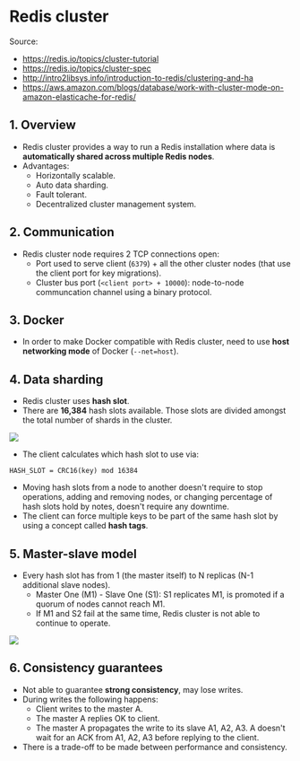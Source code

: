 # Redis cluster

Source:
- https://redis.io/topics/cluster-tutorial
- https://redis.io/topics/cluster-spec
- http://intro2libsys.info/introduction-to-redis/clustering-and-ha
- https://aws.amazon.com/blogs/database/work-with-cluster-mode-on-amazon-elasticache-for-redis/

## 1. Overview

- Redis cluster provides a way to run a Redis installation where data is **automatically shared across multiple Redis nodes**.
- Advantages:
    - Horizontally scalable.
    - Auto data sharding.
    - Fault tolerant.
    - Decentralized cluster management system.

## 2. Communication

- Redis cluster node requires 2 TCP connections open:
    - Port used to serve client (`6379`) + all the other cluster nodes (that use the client port for key migrations).
    - Cluster bus port (`<client port> + 10000`): node-to-node communcation channel using a binary protocol.

## 3. Docker

- In order to make Docker compatible with Redis cluster, need to use **host networking mode** of Docker (`--net=host`).

## 4. Data sharding

- Redis cluster uses **hash slot**.
- There are **16,384** hash slots available. Those slots are divided amongst the total number of shards in the cluster.

![](https://d2908q01vomqb2.cloudfront.net/887309d048beef83ad3eabf2a79a64a389ab1c9f/2019/07/26/ClusterModeElasticache2.png)

- The client calculates which hash slot to use via:

```
HASH_SLOT = CRC16(key) mod 16384
```

- Moving hash slots from a node to another doesn't require to stop operations, adding and removing nodes, or changing percentage of hash slots hold by notes, doesn't require any downtime.
- The client can force multiple keys to be part of the same hash slot by using a concept called **hash tags**.

## 5. Master-slave model


- Every hash slot has from 1 (the master itself) to N replicas (N-1 additional slave nodes).
    - Master One (M1) - Slave One (S1): S1 replicates M1, is promoted if a quorum of nodes cannot reach M1.
    - If M1 and S2 fail at the same time, Redis cluster is not able to continue to operate.

![](http://intro2libsys.info/introduction-to-redis/static/img/six-node-redis-cluster.png)

## 6. Consistency guarantees

- Not able to guarantee **strong consistency**, may lose writes.
- During writes the following happens:
    - Client writes to the master A.
    - The master A replies OK to client.
    - The master A propagates the write to its slave A1, A2, A3. A doesn't wait for an ACK from A1, A2, A3 before replying to the client.
- There is a trade-off to be made between performance and consistency.
